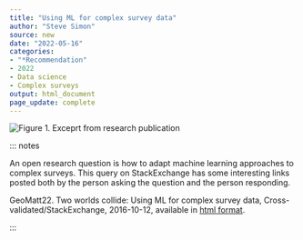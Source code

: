 ```yaml
---
title: "Using ML for complex survey data"
author: "Steve Simon"
source: new
date: "2022-05-16"
categories: 
- "*Recommendation"
- 2022
- Data science
- Complex surveys
output: html_document
page_update: complete
---
```


![Figure 1. Exceprt from research publication](http://www.pmean.com/new-images/22/machine-learning-complex-survey-01.png)

::: notes

An open research question is how to adapt machine learning approaches to complex surveys. This query on StackExchange has some interesting links posted both by the person asking the question and the person responding.

GeoMatt22. Two worlds collide: Using ML for complex survey data, Cross-validated/StackExchange, 2016-10-12, available in [html format][geo1].

[geo1]: https://stats.stackexchange.com/questions/238141/two-worlds-collide-using-ml-for-complex-survey-data

:::
